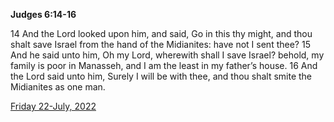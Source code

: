 **Judges 6:14-16**

14 And the Lord looked upon him, and said, Go in this thy might, and thou shalt save Israel from the hand of the Midianites: have not I sent thee? 15 And he said unto him, Oh my Lord, wherewith shall I save Israel? behold, my family is poor in Manasseh, and I am the least in my father’s house. 16 And the Lord said unto him, Surely I will be with thee, and thou shalt smite the Midianites as one man.

[Friday 22-July, 2022](https://t.me/s/daily_scripture)
